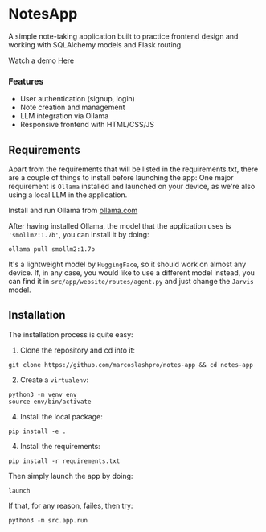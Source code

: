 # NotesApp

A simple note-taking application built to practice frontend design and working with SQLAlchemy models and Flask routing.

Watch a demo [Here](https://studio.youtube.com/video/Xms0o-dmNko/edit)

### Features

- User authentication (signup, login)
- Note creation and management
- LLM integration via Ollama
- Responsive frontend with HTML/CSS/JS

## Requirements
Apart from the requirements that will be listed in the requirements.txt, there are a couple of things to install before launching the app:
One major requirement is `Ollama` installed and launched on your device, as we're also using a local LLM in the application.

Install and run Ollama from [ollama.com](https://ollama.com)

After having installed Ollama, the model that the application uses is `'smollm2:1.7b'`, you can install it by doing:
```
ollama pull smollm2:1.7b
```
It's a lightweight model by `HuggingFace`, so it should work on almost any device.
If, in any case, you would like to use a different model instead, you can find it in `src/app/website/routes/agent.py` and just change the `Jarvis` model.

## Installation

The installation process is quite easy:

1. Clone the repository and cd into it:
```
git clone https://github.com/marcoslashpro/notes-app && cd notes-app
```
2. Create a `virtualenv`:
```
python3 -m venv env
source env/bin/activate
``` 
4. Install the local package:
```
pip install -e .
```
4. Install the requirements:
```
pip install -r requirements.txt
```
Then simply launch the app by doing:
```
launch
```
If that, for any reason, failes, then try:
```
python3 -m src.app.run
```
